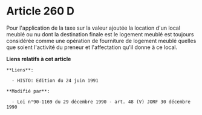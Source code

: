 # Article 260 D

Pour l'application de la taxe sur la valeur ajoutée la location d'un local meublé ou nu dont la destination finale est le
logement meublé est toujours considérée comme une opération de fourniture de logement meublé quelles que soient l'activité du
preneur et l'affectation qu'il donne à ce local.

**Liens relatifs à cet article**

	**Liens**:

	  - HISTO: Edition du 24 juin 1991

	**Modifié par**:

	  - Loi n°90-1169 du 29 décembre 1990 - art. 48 (V) JORF 30 décembre 1990
